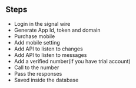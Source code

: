 ## Steps

- Login in the signal wire
- Generate App Id, token and domain
- Purchase mobile
- Add mobile setting
- Add API to listen to changes
- Add API to listen to messages
- Add a verified number(if you have trial account)
- Call to the number
- Pass the responses
- Saved inside the database
